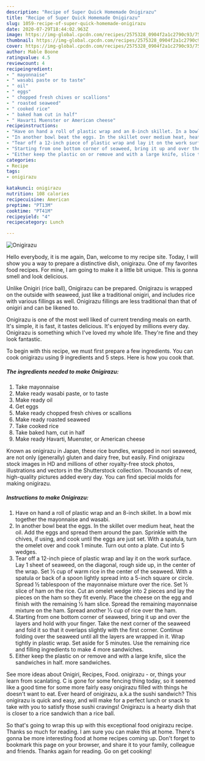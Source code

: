 ```yaml
---
description: "Recipe of Super Quick Homemade Onigirazu"
title: "Recipe of Super Quick Homemade Onigirazu"
slug: 1059-recipe-of-super-quick-homemade-onigirazu
date: 2020-07-29T18:44:02.963Z
image: https://img-global.cpcdn.com/recipes/2575328_0904f2a1c2790c93/751x532cq70/onigirazu-recipe-main-photo.jpg
thumbnail: https://img-global.cpcdn.com/recipes/2575328_0904f2a1c2790c93/751x532cq70/onigirazu-recipe-main-photo.jpg
cover: https://img-global.cpcdn.com/recipes/2575328_0904f2a1c2790c93/751x532cq70/onigirazu-recipe-main-photo.jpg
author: Mable Boone
ratingvalue: 4.5
reviewcount: 4
recipeingredient:
- " mayonnaise"
- " wasabi paste or to taste"
- " oil"
- " eggs"
- " chopped fresh chives or scallions"
- " roasted seaweed"
- " cooked rice"
- " baked ham cut in half"
- " Havarti Muenster or American cheese"
recipeinstructions:
- "Have on hand a roll of plastic wrap and an 8-inch skillet. In a bowl mix together the mayonnaise and wasabi."
- "In another bowl beat the eggs. In the skillet over medium heat, heat the oil. Add the eggs and spread them around the pan. Sprinkle with the chives, if using, and cook until the eggs are just set. With a spatula, turn the omelet over and cook 1 minute. Turn out onto a plate. Cut into 5 wedges."
- "Tear off a 12-inch piece of plastic wrap and lay it on the work surface. Lay 1 sheet of seaweed, on the diagonal, rough side up, in the center of the wrap. Set ⅓ cup of warm rice in the center of the seaweed. With a spatula or back of a spoon lightly spread into a 5-inch square or circle. Spread ½ tablespoon of the mayonnaise mixture over the rice. Set ½ slice of ham on the rice. Cut an omelet wedge into 2 pieces and lay the pieces on the ham so they fit evenly. Place the cheese on the egg and finish with the remaining ½ ham slice. Spread the remaining mayonnaise mixture on the ham. Spread another ⅓ cup of rice over the ham."
- "Starting from one bottom corner of seaweed, bring it up and over the layers and hold with your finger. Take the next corner of the seaweed and fold it so that it overlaps slightly with the first corner. Continue folding over the seaweed until all the layers are wrapped in it. Wrap tightly in plastic wrap. Set aside for 5 minutes. Use the remaining rice and filling ingredients to make 4 more sandwiches."
- "Either keep the plastic on or remove and with a large knife, slice the sandwiches in half. more sandwiches."
categories:
- Recipe
tags:
- onigirazu

katakunci: onigirazu 
nutrition: 108 calories
recipecuisine: American
preptime: "PT13M"
cooktime: "PT41M"
recipeyield: "4"
recipecategory: Lunch

---
```



![Onigirazu](https://img-global.cpcdn.com/recipes/2575328_0904f2a1c2790c93/751x532cq70/onigirazu-recipe-main-photo.jpg)

Hello everybody, it is me again, Dan, welcome to my recipe site. Today, I will show you a way to prepare a distinctive dish, onigirazu. One of my favorites food recipes. For mine, I am going to make it a little bit unique. This is gonna smell and look delicious.

Unlike Onigiri (rice ball), Onigirazu can be prepared. Onigirazu is wrapped on the outside with seaweed, just like a traditional onigiri, and includes rice with various fillings as well. Onigirazu fillings are less traditional than that of onigiri and can be likened to.

Onigirazu is one of the most well liked of current trending meals on earth. It's simple, it is fast, it tastes delicious. It's enjoyed by millions every day. Onigirazu is something which I've loved my whole life. They're fine and they look fantastic.


To begin with this recipe, we must first prepare a few ingredients. You can cook onigirazu using 9 ingredients and 5 steps. Here is how you cook that.

<!--inarticleads1-->

##### The ingredients needed to make Onigirazu:

1. Take  mayonnaise
1. Make ready  wasabi paste, or to taste
1. Make ready  oil
1. Get  eggs
1. Make ready  chopped fresh chives or scallions
1. Make ready  roasted seaweed
1. Take  cooked rice
1. Take  baked ham, cut in half
1. Make ready  Havarti, Muenster, or American cheese


Known as onigirazu in Japan, these rice bundles, wrapped in nori seaweed, are not only (generally) gluten and dairy free, but easily. Find onigirazu stock images in HD and millions of other royalty-free stock photos, illustrations and vectors in the Shutterstock collection. Thousands of new, high-quality pictures added every day. You can find special molds for making onigirazu. 

<!--inarticleads2-->

##### Instructions to make Onigirazu:

1. Have on hand a roll of plastic wrap and an 8-inch skillet. In a bowl mix together the mayonnaise and wasabi.
1. In another bowl beat the eggs. In the skillet over medium heat, heat the oil. Add the eggs and spread them around the pan. Sprinkle with the chives, if using, and cook until the eggs are just set. With a spatula, turn the omelet over and cook 1 minute. Turn out onto a plate. Cut into 5 wedges.
1. Tear off a 12-inch piece of plastic wrap and lay it on the work surface. Lay 1 sheet of seaweed, on the diagonal, rough side up, in the center of the wrap. Set ⅓ cup of warm rice in the center of the seaweed. With a spatula or back of a spoon lightly spread into a 5-inch square or circle. Spread ½ tablespoon of the mayonnaise mixture over the rice. Set ½ slice of ham on the rice. Cut an omelet wedge into 2 pieces and lay the pieces on the ham so they fit evenly. Place the cheese on the egg and finish with the remaining ½ ham slice. Spread the remaining mayonnaise mixture on the ham. Spread another ⅓ cup of rice over the ham.
1. Starting from one bottom corner of seaweed, bring it up and over the layers and hold with your finger. Take the next corner of the seaweed and fold it so that it overlaps slightly with the first corner. Continue folding over the seaweed until all the layers are wrapped in it. Wrap tightly in plastic wrap. Set aside for 5 minutes. Use the remaining rice and filling ingredients to make 4 more sandwiches.
1. Either keep the plastic on or remove and with a large knife, slice the sandwiches in half. more sandwiches.


See more ideas about Onigiri, Recipes, Food. onigirazu - or, things your learn from scanlating. C is gone for some fencing thing today, so it seemed like a good time for some more fairly easy onigirazu filled with things he doesn&#39;t want to eat. Ever heard of onigirazu, a.k.a the sushi sandwich? This onigirazu is quick and easy, and will make for a perfect lunch or snack to take with you to satisfy those sushi cravings! Onigirazu is a hearty dish that is closer to a rice sandwich than a rice ball. 

So that's going to wrap this up with this exceptional food onigirazu recipe. Thanks so much for reading. I am sure you can make this at home. There's gonna be more interesting food at home recipes coming up. Don't forget to bookmark this page on your browser, and share it to your family, colleague and friends. Thanks again for reading. Go on get cooking!
